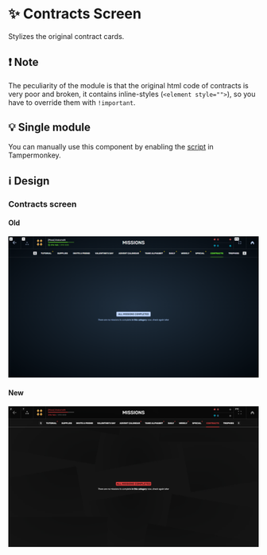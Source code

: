 # :sparkles: Contracts Screen

Stylizes the original contract cards.

## :heavy_exclamation_mark: Note

The peculiarity of the module is that the original html code of contracts is very poor and broken, it contains inline-styles (`<element style="">`), so you have to override them with `!important`.

## :bulb: Single module

You can manually use this component by enabling the [script](https://github.com/OrakomoRi/Severitium/blob/main/src/Quests/ContractsScreen/ContractsScreen.user.js?raw=true) in Tampermonkey.

## :information_source: Design

### Contracts screen

#### Old

![](/images/quests/old/contractsscreen.png)

#### New

![](/images/quests/new/contractsscreen.png)